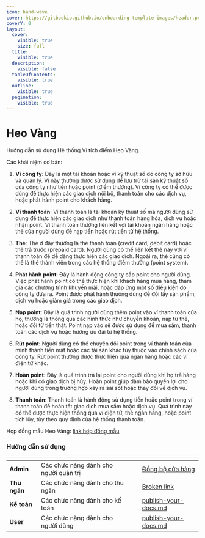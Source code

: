 ```yaml
---
icon: hand-wave
cover: https://gitbookio.github.io/onboarding-template-images/header.png
coverY: 0
layout:
  cover:
    visible: true
    size: full
  title:
    visible: true
  description:
    visible: false
  tableOfContents:
    visible: true
  outline:
    visible: true
  pagination:
    visible: true
---
```


# Heo Vàng

Hướng dẫn sử dụng Hệ thống Ví tích điểm Heo Vàng.

Các khái niệm cơ bản:

1.  **Ví công ty**: Đây là một tài khoản hoặc ví kỹ thuật số do công ty sở hữu và quản lý. Ví này thường được sử dụng để lưu trữ tài sản kỹ thuật số của công ty như tiền hoặc point (điểm thưởng). Ví công ty có thể được dùng để thực hiện các giao dịch nội bộ, thanh toán cho các dịch vụ, hoặc phát hành point cho khách hàng.

2.  **Ví thanh toán**: Ví thanh toán là tài khoản kỹ thuật số mà người dùng sử dụng để thực hiện các giao dịch như thanh toán hàng hóa, dịch vụ hoặc nhận point. Ví thanh toán thường liên kết với tài khoản ngân hàng hoặc thẻ của người dùng để nạp tiền hoặc rút tiền từ hệ thống.

3. **Thẻ**: Thẻ ở đây thường là thẻ thanh toán (credit card, debit card) hoặc thẻ trả trước (prepaid card). Người dùng có thể liên kết thẻ này với ví thanh toán để dễ dàng thực hiện các giao dịch. Ngoài ra, thẻ cũng có thể là thẻ thành viên trong các hệ thống điểm thưởng (point system).

4. **Phát hành point**: Đây là hành động công ty cấp point cho người dùng. Việc phát hành point có thể thực hiện khi khách hàng mua hàng, tham gia các chương trình khuyến mãi, hoặc đáp ứng một số điều kiện do công ty đưa ra. Point được phát hành thường dùng để đổi lấy sản phẩm, dịch vụ hoặc giảm giá trong các giao dịch.

5. **Nạp point**: Đây là quá trình người dùng thêm point vào ví thanh toán của họ, thường là thông qua các hình thức như chuyển khoản, nạp từ thẻ, hoặc đổi từ tiền thật. Point nạp vào sẽ được sử dụng để mua sắm, thanh toán các dịch vụ hoặc hưởng ưu đãi từ hệ thống.

6. **Rút point**: Người dùng có thể chuyển đổi point trong ví thanh toán của mình thành tiền mặt hoặc các tài sản khác tùy thuộc vào chính sách của công ty. Rút point thường được thực hiện qua ngân hàng hoặc các ví điện tử khác.

7. **Hoàn point**: Đây là quá trình trả lại point cho người dùng khi họ trả hàng hoặc khi có giao dịch bị hủy. Hoàn point giúp đảm bảo quyền lợi cho người dùng trong trường hợp xảy ra sai sót hoặc thay đổi về dịch vụ.

8. **Thanh toán**: Thanh toán là hành động sử dụng tiền hoặc point trong ví thanh toán để hoàn tất giao dịch mua sắm hoặc dịch vụ. Quá trình này có thể được thực hiện thông qua ví điện tử, thẻ ngân hàng, hoặc point tích lũy, tùy theo quy định của hệ thống thanh toán.

Hợp đồng mẫu Heo Vàng: [link hợp đồng mẫu](https://docs.google.com/document/d/1_OJhK0BAhi8Mbo_s0DGLg8qqtxOl6x9o/edit)

### Hướng dẫn sử dụng

<table data-view="cards"><thead><tr><th></th><th></th><th data-hidden data-card-cover data-type="files"></th><th data-hidden></th><th data-hidden data-card-target data-type="content-ref"></th></tr></thead><tbody><tr><td><strong>Admin</strong></td><td>Các chức năng dành cho người quản trị</td><td></td><td></td><td><a href="admin/dongbocuahang.md">Đồng bộ cửa hàng</a></td></tr><tr><td><strong>Thu ngân</strong></td><td>Các chức năng dành cho thu ngân</td><td></td><td></td><td><a href="cashier/baocaogd.md">Broken link</a></td></tr><tr><td><strong>Kế toán</strong></td><td>Các chức năng dành cho kế toán</td><td></td><td></td><td><a href="accountant">publish-your-docs.md</a></td></tr><tr><td><strong>User</strong></td><td>Các chức năng dành cho người dùng</td><td></td><td></td><td><a href="user/dangky.md">publish-your-docs.md</a></td></tr></tbody></table>
